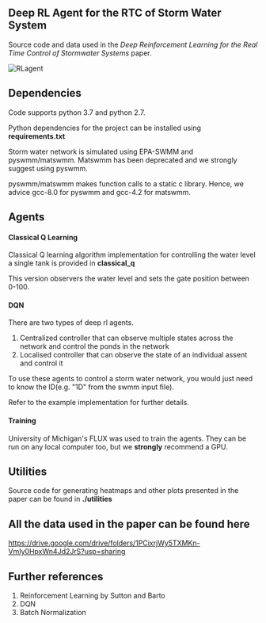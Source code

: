 ## Deep RL Agent for the RTC of Storm Water System 

Source code and data used in the *Deep Reinforcement Learning for the Real Time Control of Stormwater Systems* paper. 

![RLagent](./data/RL_main_fig_1.png)

## Dependencies 
Code supports python 3.7 and python 2.7.

Python dependencies for the project can be installed using **requirements.txt**

Storm water network is simulated using EPA-SWMM and pyswmm/matswmm. Matswmm has been deprecated and we strongly suggest using pyswmm. 
 
pyswmm/matswmm makes function calls to a static c library. Hence, we advice gcc-8.0 for pyswmm and gcc-4.2 for matswmm. 

## Agents

#### Classical Q Learning 

Classical Q learning algorithm implementation for controlling the water level a single tank is provided in **classical_q**

This version observers the water level and sets the gate position between 0-100.

#### DQN
There are two types of deep rl agents.
1. Centralized controller that can observe multiple states across the network and control the ponds in the network 
2. Localised controller that can observe the state of an individual assent and control it 

To use these agents to control a storm water network, you would just need to know the ID(e.g. "1D" from the swmm input file).

Refer to the example implementation for further details.

#### Training

University of Michigan's FLUX was used to train the agents. They can be run on any local computer too, but we **strongly** recommend a GPU.


## Utilities

Source code for generating heatmaps and other plots presented in the paper can be found in **./utilities**

## All the data used in the paper can be found here 

https://drive.google.com/drive/folders/1PCixrjWy5TXMKn-VmIy0HpxWn4Jd2JrS?usp=sharing

## Further references 
1. Reinforcement Learning by Sutton and Barto
2. DQN
3. Batch Normalization
